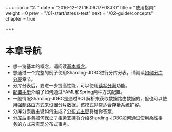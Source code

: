 +++
icon = "<b>2. </b>"
date = "2016-12-12T16:06:17+08:00"
title = "使用指南"
weight = 0
prev = "/01-start/stress-test"
next = "/02-guide/concepts"
chapter = true

+++

# 本章导航

 - 想一览基本的概念，请阅读[基本概念](/02-guide/concepts/)。
 - 想通过一个完整的例子使用Sharding-JDBC进行分库分表，请阅读[如何分库分表](/02-guide/sharding/)章节。
 - 分库分表后，要进一步提高性能，可以使用[读写分离](/02-guide/master-slave/)功能。
 - [配置手册](/02-guide/configuration/)介绍了如何通过YAML和Spring两种方式配置。
 - 一般情况Sharding-JDBC是通过SQL解析来获取数据路由数据的，但也可以使用[强制路由](/02-guide/hint-sharding-value/)方式来设置分片数据。该模式非常适合存量系统扩容。
 - 分库分表后主键如何生成？[分布式主键](/02-guide/id-generator/)将给你答案。
 - 分库后事务如何保证？[事务支持](/02-guide/transaction/)将介绍Sharding-JDBC如何通过使用柔性事务的方式来实现分布式事务。
